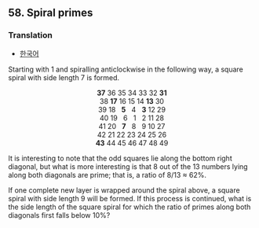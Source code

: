 ## 58. Spiral primes

### Translation
* [한국어](./translation-ko.md)

Starting with 1 and spiralling anticlockwise in the following way, a square spiral with side length 7 is formed.

<p align="center">
  <strong>37</strong> 36 35 34 33 32 <strong>31</strong><br>
  38 <strong>17</strong> 16 15 14 <strong>13</strong> 30<br>
  39 18 &nbsp;&nbsp;<strong>5</strong> &nbsp;&nbsp;4 &nbsp;&nbsp;<strong>3</strong> 12 29<br>
  40 19 &nbsp;&nbsp;6 &nbsp;&nbsp;1 &nbsp;&nbsp;2 11 28<br>
  41 20 &nbsp;&nbsp;<strong>7</strong> &nbsp;&nbsp;8 &nbsp;&nbsp;9 10 27<br>
  42 21 22 23 24 25 26<br>
  <strong>43</strong> 44 45 46 47 48 49
</p>

It is interesting to note that the odd squares lie along the bottom right diagonal, but what is more interesting is that 8 out of the 13 numbers lying along both diagonals are prime; that is, a ratio of 8/13 &ap; 62%.

If one complete new layer is wrapped around the spiral above, a square spiral with side length 9 will be formed. If this process is continued, what is the side length of the square spiral for which the ratio of primes along both diagonals first falls below 10%?
